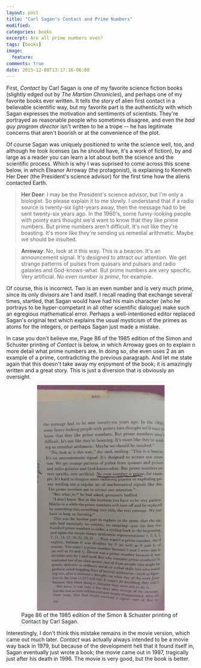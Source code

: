 ```yaml
---
layout: post
title: "Carl Sagan's Contact and Prime Numbers"
modified:
categories: books
excerpt: Are all prime numbers even?
tags: [books]
image:
  feature:
comments: true
date: 2015-12-08T13:17:16-06:00
---
```


First, *Contact* by Carl Sagan is one of my favorite science fiction books (slightly edged out by *The Martian Chronicles*), and perhaps one
of my favorite books ever written.  It tells  the story of alien first contact in a believable scientific way, but my favorite part is the authenticity
with which Sagan expresses the motivation and sentiments of scientists.  They're portrayed as reasonable people who sometimes disagree, and even the *bad guy program director* isn't written to be a trope -- he has legitimate concerns that aren't boorish or at the convenience of the plot.

Of course Sagan was uniquely positioned to write the science well, too, and although he took licenses (as he should have, it's a work of fiction), by and large as a reader you can learn a lot about both the science and the scientific process.  Which is why I was suprised to come across this scene below, in which Eleanor Arroway (the protagonist), is explaining to Kenneth Her Deer (the President's science advisor) for the first time how the aliens contacted Earth.

> **Her Deer**: I may be the President's science advisor, but I'm only a biologist.  So please explain it to me slowly.  I understand that if a radio source
> is twenty-six light-years away, then the message had to be sent twenty-six years ago.  In the 1960's, some funny-looking people with pointy ears thought we'd want to know that they like prime numbers.  But prime numbers aren't difficult.  It's not like they're boasting.  It's more like they're sending us remedial arithmetic.  Maybe we should be insulted.
> 

> **Arroway**: No, look at it this way.  This is a beacon.  It's an announcement signal.  It's designed to attract our attention.  We get strange patterns of pulses from quasars and pulsars and radio galaxies and God-knows-what.  But prime numbers are very specific.  Very artificial.  *No even number is prime*, for example.

Of course, this is incorrect.  Two is an even number and is very much prime, since its only divisors are 1 and itself.  I recall reading that exchange several times, startled, that Sagan would have had his main character (who he portrays to be hyper-competant in all other scientific dialogue) make such an egregious mathematical error.  Perhaps a well-intentioned editor replaced Sagan's original text which explains the usual mysticism of the primes as atoms for the integers, or perhaps Sagan just made a mistake.

In case you don't believe me, Page 86 of the 1985 edition of the Simon and Schuster printing of *Contact* is below, in which Arroway goes on to explain n more detail what prime numbers are.  In doing so, she even uses 2 as an example of a prime, contradicting the previous paragraph.   And let me state again that this doesn't take away my enjoyment of the book; it is amazingly written and a great story.  This is just a diversion that is obviously an oversight.


<figure>
<center>
   <a href="/images/contact.jpg"><img width="80%" src="/images/contact.jpg"></a>
</center>
    <figcaption> Page 86 of the 1985 edition of the Simon & Schuster printing of Contact by Carl Sagan. </figcaption>
</figure>

Interestingly, I don't think this mistake remains in the movie version, which came out much later.  *Contact* was actually always intended to be a movie way back in 1979, but because of the development hell that it found itself in, Sagan eventually just wrote a book; the movie came out in 1997, tragically just after his death in 1996.  The movie is very good, but the book is better.

